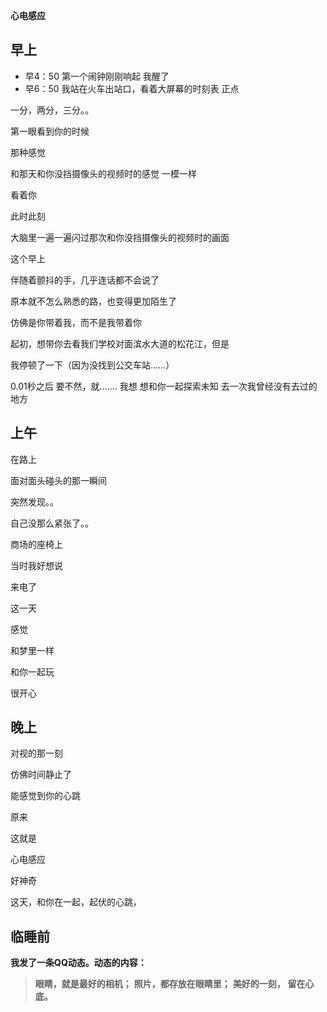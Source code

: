 
**心电感应**

## 早上

- 早4：50  第一个闹钟刚刚响起  我醒了
- 早6：50  我站在火车出站口，看着大屏幕的时刻表 正点

一分，两分，三分。。

第一眼看到你的时候

那种感觉

和那天和你没挡摄像头的视频时的感觉 一模一样

看着你

此时此刻

大脑里一遍一遍闪过那次和你没挡摄像头的视频时的画面

这个早上

伴随着颤抖的手，几乎连话都不会说了

原本就不怎么熟悉的路，也变得更加陌生了

仿佛是你带着我，而不是我带着你

起初，想带你去看我们学校对面滨水大道的松花江，但是

我停顿了一下（因为没找到公交车站……）

0.01秒之后
要不然，就…….
我想
想和你一起探索未知
去一次我曾经没有去过的地方

## 上午

在路上

面对面头碰头的那一瞬间

突然发现。。

自己没那么紧张了。。

商场的座椅上

当时我好想说

来电了

这一天

感觉

和梦里一样

和你一起玩

很开心

## 晚上

对视的那一刻

仿佛时间静止了

能感觉到你的心跳

原来

这就是

心电感应

好神奇

这天，和你在一起，起伏的心跳，

## 临睡前

**我发了一条QQ动态。动态的内容：**

> **眼睛，就是最好的相机；**
> **照片，都存放在眼睛里；**
> **美好的一刻，**
> **留在心底。**
